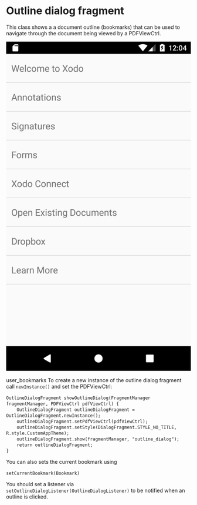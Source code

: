 # Outline dialog fragment

This class shows a a document outline (bookmarks) that can be used to navigate through the document being viewed by a PDFViewCtrl.

![](img/outline.png "Outline dialog fragment")

user_bookmarks
To create a new instance of the outline dialog fragment call `newInstance()` and set the PDFViewCtrl: 
```android
OutlineDialogFragment showOutlineDialog(FragmentManager fragmentManager, PDFViewCtrl pdfViewCtrl) {
    OutlineDialogFragment outlineDialogFragment = OutlineDialogFragment.newInstance();
    outlineDialogFragment.setPdfViewCtrl(pdfViewCtrl);
    outlineDialogFragment.setStyle(DialogFragment.STYLE_NO_TITLE, R.style.CustomAppTheme);
    outlineDialogFragment.show(fragmentManager, "outline_dialog");
    return outlineDialogFragment;
}
```

You can also sets the current bookmark using 
```android
setCurrentBookmark(Bookmark)
```

You should set a listener via `setOutlineDialogListener(OutlineDialogListener)` to be notified when an outline is clicked.
